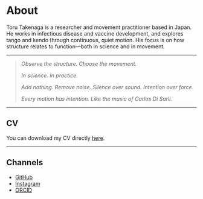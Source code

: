 # About

Toru Takenaga is a researcher and movement practitioner based in Japan. He works in infectious disease and vaccine development, and explores tango and kendo through continuous, quiet motion. His focus is on how structure relates to function—both in science and in movement.

---
> *Observe the structure. Choose the movement.*
>
> *In science. In practice.*
>
> *Add nothing. Remove noise. Silence over sound. Intention over force.*
>
> *Every motion has intention. Like the music of Carlos Di Sarli.*

---
## CV

You can download my CV directly [here](/CV_25.pdf).

---
## Channels

* [GitHub](https://github.com/torutakenaga)
* [Instagram](https://instagram.com/toru_takenaga)
* [ORCID](https://orcid.org/0000-0002-1277-4156)
